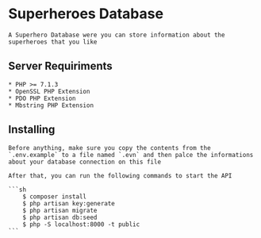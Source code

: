 # Superheroes Database
    A Superhero Database were you can store information about the superheroes that you like

## Server Requiriments
    * PHP >= 7.1.3
    * OpenSSL PHP Extension
    * PDO PHP Extension
    * Mbstring PHP Extension

## Installing
    Before anything, make sure you copy the contents from the `.env.example` to a file named `.evn` and then palce the informations about your database connection on this file

    After that, you can run the following commands to start the API

    ```sh
        $ composer install
        $ php artisan key:generate
        $ php artisan migrate
        $ php artisan db:seed
        $ php -S localhost:8000 -t public
    ```
